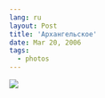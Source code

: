 ```yaml
---
lang: ru
layout: Post
title: 'Архангельское'
date: Mar 20, 2006
tags:
  - photos
---
```


![](/images/blog/MG-2788.jpg)

